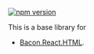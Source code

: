 [![npm version](https://badge.fury.io/js/bacon.react.base.svg)](http://badge.fury.io/js/bacon.react.base)

This is a base library for
* [Bacon.React.HTML](https://github.com/polytypic/bacon.react.html).
